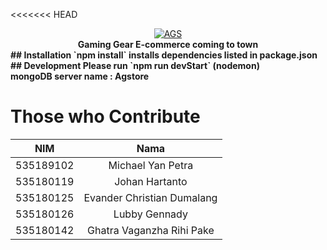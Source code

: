 <<<<<<< HEAD
<center><a href="https://ibb.co/MG7L5sC"><img src="https://i.ibb.co/ww41rRz/AGS.png" alt="AGS" border="0"></a></center>
<center><b>Gaming Gear E-commerce coming to town</center>
## Installation
`npm install` installs dependencies listed in package.json
##  Development 
Please run `npm run devStart` (nodemon)
<br>
mongoDB server name : <b>Agstore</b>

### 


# Those who Contribute
| NIM        | Nama           | 
| ------------- |:-------------:| 
| 535189102     |  Michael Yan Petra | 
| 535180119     | Johan Hartanto     |   
| 535180125 | Evander Christian Dumalang      |  
| 535180126 | Lubby Gennady      | 
| 535180142 |Ghatra Vaganzha Rihi Pake |

